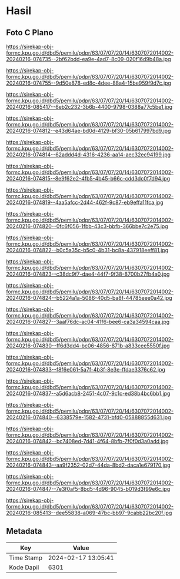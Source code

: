 # Hasil

## Foto C Plano

https://sirekap-obj-formc.kpu.go.id/dbd5/pemilu/pdpr/63/07/07/20/14/6307072014002-20240216-074735--2bf62bdd-ea9e-4ad7-8c09-020f16d9b48a.jpg

https://sirekap-obj-formc.kpu.go.id/dbd5/pemilu/pdpr/63/07/07/20/14/6307072014002-20240216-074755--9d50e878-ed8c-4dee-88a4-15be959f9d7c.jpg

https://sirekap-obj-formc.kpu.go.id/dbd5/pemilu/pdpr/63/07/07/20/14/6307072014002-20240216-085417--6eb2c232-3b6b-4400-9798-0388a77c5be1.jpg

https://sirekap-obj-formc.kpu.go.id/dbd5/pemilu/pdpr/63/07/07/20/14/6307072014002-20240216-074812--e43d64ae-bd0d-4129-bf30-05b617997bd9.jpg

https://sirekap-obj-formc.kpu.go.id/dbd5/pemilu/pdpr/63/07/07/20/14/6307072014002-20240216-074814--62addd4d-4316-4236-aa14-aec32ec94199.jpg

https://sirekap-obj-formc.kpu.go.id/dbd5/pemilu/pdpr/63/07/07/20/14/6307072014002-20240216-074815--8e9f62e2-4fb5-4b45-b66c-cdd3dc0f7d94.jpg

https://sirekap-obj-formc.kpu.go.id/dbd5/pemilu/pdpr/63/07/07/20/14/6307072014002-20240216-074819--4aa5afcc-2d44-462f-9c87-eb9effa11fca.jpg

https://sirekap-obj-formc.kpu.go.id/dbd5/pemilu/pdpr/63/07/07/20/14/6307072014002-20240216-074820--0fc6f056-1fbb-43c3-bbfb-366bbe7c2e75.jpg

https://sirekap-obj-formc.kpu.go.id/dbd5/pemilu/pdpr/63/07/07/20/14/6307072014002-20240216-074822--b0c5a35c-b5c0-4b31-bc8a-437918eeff81.jpg

https://sirekap-obj-formc.kpu.go.id/dbd5/pemilu/pdpr/63/07/07/20/14/6307072014002-20240216-074823--c38dc9f7-dae4-44f7-9f38-8700b27fb4a0.jpg

https://sirekap-obj-formc.kpu.go.id/dbd5/pemilu/pdpr/63/07/07/20/14/6307072014002-20240216-074824--b5224a1a-5086-40d5-ba8f-44785eee0a42.jpg

https://sirekap-obj-formc.kpu.go.id/dbd5/pemilu/pdpr/63/07/07/20/14/6307072014002-20240216-074827--3aaf76dc-ac04-41f6-bee6-ca3a34594caa.jpg

https://sirekap-obj-formc.kpu.go.id/dbd5/pemilu/pdpr/63/07/07/20/14/6307072014002-20240216-074830--ff6d3dd4-bc06-4856-871b-a833cee5550f.jpg

https://sirekap-obj-formc.kpu.go.id/dbd5/pemilu/pdpr/63/07/07/20/14/6307072014002-20240216-074833--f8f6e061-5a7f-4b3f-8e3e-ffdae3376c62.jpg

https://sirekap-obj-formc.kpu.go.id/dbd5/pemilu/pdpr/63/07/07/20/14/6307072014002-20240216-074837--a5d6acb8-2451-4c07-9c1c-ed38b4bc6bb1.jpg

https://sirekap-obj-formc.kpu.go.id/dbd5/pemilu/pdpr/63/07/07/20/14/6307072014002-20240216-074840--6338579e-1582-4731-bfd0-05888855d631.jpg

https://sirekap-obj-formc.kpu.go.id/dbd5/pemilu/pdpr/63/07/07/20/14/6307072014002-20240216-074842--bc7408ed-7d41-4f64-8bfb-7f0f0d3a0add.jpg

https://sirekap-obj-formc.kpu.go.id/dbd5/pemilu/pdpr/63/07/07/20/14/6307072014002-20240216-074843--aa9f2352-02d7-44da-8bd2-daca1e679170.jpg

https://sirekap-obj-formc.kpu.go.id/dbd5/pemilu/pdpr/63/07/07/20/14/6307072014002-20240216-074847--7e3f0af5-8bd5-4d96-9045-b019d3f99e6c.jpg

https://sirekap-obj-formc.kpu.go.id/dbd5/pemilu/pdpr/63/07/07/20/14/6307072014002-20240216-085413--dee55838-a069-47bc-bb97-9cabb22bc20f.jpg


## Metadata

| Key        | Value               |
| ---------- | ------------------- |
| Time Stamp | 2024-02-17 13:05:41 |
| Kode Dapil | 6301                |



